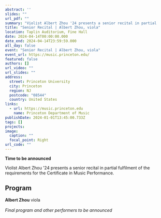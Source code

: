 ```yaml
---
abstract: ''
slides: ""
url_pdf: ""
summary: "Violist Albert Zhou '24 presents a senior recital in partial fulfilment of the requirements for the Certificate in Music Performance."
title: "Senior Recital | Albert Zhou, viola"
location: Taplin Auditorium, Fine Hall
date: 2024-04-14T00:00:00.000
date_end: 2024-04-14T23:59:59.000
all_day: false
event: "Senior Recital | Albert Zhou, viola"
event_url: https://music.princeton.edu/
featured: false
authors: []
url_video: ""
url_slides: ""
address:
  street: Princeton University
  city: Princeton
  region: NJ
  postcode: "08544"
  country: United States
links:
  - url: https://music.princeton.edu
    name: Princeton Department of Music
publishDate: 2024-01-01T13:45:00.733Z
tags: []
projects:
image:
  caption: ""
  focal_point: Right
url_code: ""
---
```

**Time to be announced**

Violist Albert Zhou '24 presents a senior recital in partial fulfilment of the requirements for the Certificate in Music Performance.

## Program
**Albert Zhou** viola<br><br>
*Final program and other performers to be announced*

